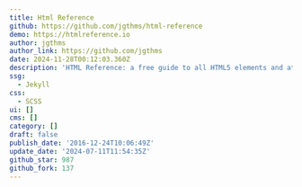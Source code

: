 ```yaml
---
title: Html Reference
github: https://github.com/jgthms/html-reference
demo: https://htmlreference.io
author: jgthms
author_link: https://github.com/jgthms
date: 2024-11-28T00:12:03.360Z
description: 'HTML Reference: a free guide to all HTML5 elements and attributes'
ssg:
  - Jekyll
css:
  - SCSS
ui: []
cms: []
category: []
draft: false
publish_date: '2016-12-24T10:06:49Z'
update_date: '2024-07-11T11:54:35Z'
github_star: 987
github_fork: 137
---
```

